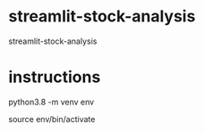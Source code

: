 # streamlit-stock-analysis
streamlit-stock-analysis

# instructions

python3.8 -m venv env


source env/bin/activate
